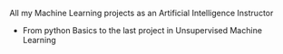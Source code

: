 All my Machine Learning projects as an Artificial Intelligence Instructor 
- From python Basics  to the last project in Unsupervised Machine Learning 
